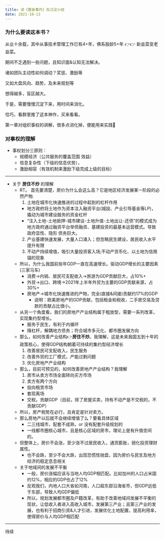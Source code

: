 ```yaml
---
title: 读《置身事内》及沉淀小结
date: 2021-10-13
---
```


### 为什么要读这本书？
从业十余载，其中从事技术管理工作已有4+年，佛系股龄5+年 👉👉 新韭菜变老韭菜。

期间不乏遇到一些问题，且知识面&认知无法解决。

诸如团队主动性如何调动？奖惩、激励等

又如大盘风向、趋势，及未来规划等

想得越多，盲区越大。

于是，需要慢慢沉淀下来，用时间来消化。

恰巧，看群里推了这本神作，买来看看。

第一章对组织事权的讲解，很多点消化掉，便能用来实践🤔

### 对事权的理解

* 事权划分三原则：
  * 规模经济（公共服务的覆盖范围 效益）
  * 信息复杂性（下级的信息优势），
  * 激励相容（有效机制来激励下级完成上级的目标）

----
* 关于 **房住不炒** 的理解
  * RT。 首先要清楚，房价为什么会这么高？它是地区经济发展某一阶段的必然产物.
    1. 土地在城市化快速推进的过程中起到的杠杆作用
      * 地方政府将土地作为资本注入融资平台(城投、产业引导基金等LP)，撬动为城市建设服务的资金杠杆
      * “注入土地-土地抵押-城市建设-土地升值-土地出让-还债”的模式成为地方政府通过融资平台举债融资、基建投资的最基本运营模式。导致政府显性、隐形 债务巨大。
    2. 产业基建快速发展，大量人口涌入；但忽略民生建设，居民收入水平提升有限
    3. 不动产持续增值，吸引大量投资客入场;不动产货币化、以土地为信用锚的现象
  * 所以，为什么我国前些年GDP一直在高速增长。驱动GDP增长的主要因素(三家马车)
    * 消费->内销、居民可支配收入->旅游为GDP贡献巨大，占10%+
    * 外贸->出口、跨境->2021年上半年外贸为主要的GDP贡献来源，占30%+
    * 房地产->城市化快速推进的产物，完全(直接&间接)贡献约17%的GDP
      * 说明：欧美房地产的GDP贡献，包括租金和税收，二手房交易及贷款的贡献占比很小。
  * 从另一个角度看，我们的房地产产业结构属于粗放型，需要一系列改革，实现集约型增长。
    * 服务于民生，有利于内循环
    * 降杠杆，解耦地方债务；符合城市多元化、都市圈发展方向
  * 那么，如何改善产业结构👉**房住不炒**。我理解，这是未来我国五到十年的政策核心，使得GDP结构朝着可持续的集约型经济增长
    1. 改善居民可支配收入，民生服务
    2. 改善外贸的工厂模式，产能过剩问题
    3. 优化房地产产业结构
  * 那么，目前可预见的，如何改善房地产产业结构？我理解
    1. 房市从卖方市场全面转向买方市场
    2. 卖方有两个方向
      * 投向租赁市场
      * 套现离场
      * 交税，贡献GDP（目前，除了房屋买卖，持有不动产是不交税的，不贡献GDP）
  * 所以，房产税势在必行，且肯定是针对卖方。
  * 那么房地产以后就不会继续增值了么？要看具体区域
    * 二三线城市，配套不成熟，or 没有配套升级规划的
    * 一线都市圈核心城市，且是核心区域的房市，理论上是有升值空间的。
  * 但整体上，房价不会涨，至少涨不过居民收入，通货膨胀，弱化投资理财属性。
    * 也不会跌，至少不会大跌，出现恐慌性抛盘，因为房价与民生及地方经济的稳定息息相关
  * 关于地域间的发展不平衡
      * 一般，房价涨幅应该与当地人均GDP相匹配。比如加州的人口占米国约12%，相应的GDP也占了12%
      * 反观我们，内地人口大省如河南，人口超东部沿海省市，但GDP远低于东部，导致人均GDP偏低
      * 所以，规划发展都市圈及户籍改革，有助于改善地域间发展不平衡的现状，让低收入者进入高收入城市，发展第三产业；且第三产业的发展，也有利于招商引资&人才引进，发展优化土地配置，提高利用率，使得房价与人均GDP相匹配
----
待续